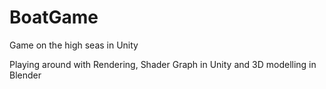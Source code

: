 # BoatGame
Game on the high seas in Unity

Playing around with Rendering, Shader Graph in Unity and 3D modelling in Blender
